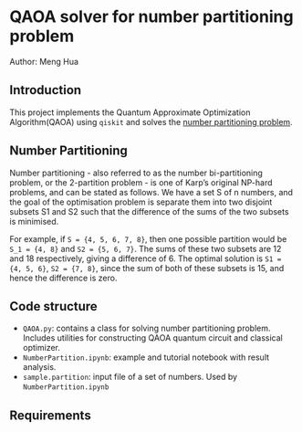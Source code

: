 # QAOA solver for number partitioning problem
Author: Meng Hua

## Introduction
This project implements the Quantum Approximate Optimization Algorithm(QAOA) using ```qiskit``` and solves the [number partitioning problem](https://en.wikipedia.org/wiki/Partition_problem).

## Number Partitioning
Number partitioning - also referred to as the number bi-partitioning problem, or the 2-partition problem - is one of Karp’s original NP-hard problems, and can be stated as follows. We have a set S of n numbers, and the goal of the optimisation problem is separate them into two disjoint subsets S1 and S2 such that the difference of the sums of the two subsets is minimised.

For example, if ```S = {4, 5, 6, 7, 8}```, then one possible partition would be ```S_1 = {4, 8}``` and ```S2 = {5, 6, 7}```. 
The sums of these two subsets are 12 and 18 respectively, giving a difference of 6. The optimal solution is ```S1 = {4, 5, 6}```, ```S2 = {7, 8}```, since the sum of both of these subsets is 15, and hence the difference is zero.

## Code structure
* ```QAOA.py```: contains a class for solving number partitioning problem. Includes utilities for constructing QAOA quantum circuit and  classical optimizer.
* ```NumberPartition.ipynb```: example and tutorial notebook with result analysis.
* ```sample.partition```: input file of a set of numbers. Used by ```NumberPartition.ipynb```

## Requirements


